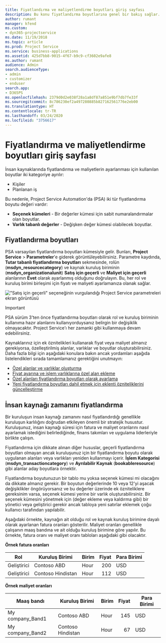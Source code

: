 ```yaml
---
title: Fiyatlandırma ve maliyetlendirme boyutları giriş sayfası
description: Bu konu fiyatlandırma boyutlarına genel bir bakış sağlar.
author: rumant
manager: kfend
ms.custom:
- dyn365-projectservice
ms.date: 11/19/2018
ms.topic: article
ms.prod: Project Service
ms.service: business-applications
ms.assetid: 425d7bb8-9015-4f67-b9c9-cf3602e9afe8
ms.author: rumant
audience: Admin
search.audienceType:
- admin
- customizer
- enduser
search.app:
- D365PS
ms.openlocfilehash: 2379d0d2e038f28a1a8df87a851e9bf7db7fe33f
ms.sourcegitcommit: 8c786230ef2a497280885b827162561776e2eb00
ms.translationtype: HT
ms.contentlocale: tr-TR
ms.lasthandoff: 03/24/2020
ms.locfileid: "3756617"
---
```

# <a name="pricing-and-costing-dimensions-home-page"></a>Fiyatlandırma ve maliyetlendirme boyutları giriş sayfası

İnsan kaynaklarında fiyatlandırma ve maliyetlerin ayarlanması için kullanılan boyutlar iki kategoriye ayrılır:

- Kişiler
- Planlanan iş

Bu nedenle, Project Service Automation'da (PSA) iki tür fiyatlandırma boyutu değeri vardır: 

- **Seçenek kümeleri** - Bir değerler kümesi için sabit numaralandırmalar olan boyutlar.
- **Varlık tabanlı değerler** - Değişken değer kümesi olabilecek boyutlar.

## <a name="pricing-dimensions"></a>Fiyatlandırma boyutları

PSA varsayılan fiyatlandırma boyutları kümesiyle gelir. Bunları, **Project Service** > **Parametreler**'e giderek görüntüleyebilirsiniz. Parametre kaydında, **Tutar tabanlı fiyatlandırma boyutları** sekmesinde, rolün (**msdyn_resourcecategory**) ve kaynak kuruluş biriminin (**msdyn_organizationalunit**) **Satış için geçerli** ve **Maliyet için geçerli** alanlarının **Evet** olarak ayarlanmış olduğunu doğrulayın. Bu, her rol ve kuruluş birimi birleşimi için fiyatı ve maliyeti ayarlamanıza olanak sağlar.

!["Satış için geçerli" seçeneğinin vurgulandığı Project Service parametreleri ekran görüntüsü](media/PS-OOB-parameters.png)

> [!IMPORTANT]
> PSA sürüm 3'ten önce fiyatlandırma boyutları olarak rol ve kuruluş biriminin kullanıma hazır alanlarını kullanıyorduysanız belirgin bir değişiklik olmayacaktır. Project Service'ı her zamanki gibi kullanmaya devam edebilirsiniz. 

Kaynaklarınız için ek öznitelikleri kullanarak fiyat veya maliyet almanız gerekiyorsa, özelleştirilmiş alanlar, varlıklar ve boyutlar oluşturabilirsiniz. Daha fazla bilgi için aşağıdaki konulara bakın ancak yordamları aşağıda listelendikleri sırada tamamlamanız gerektiğini unutmayın:

- [Özel alanlar ve varlıklar oluşturma](create-custom-fields-entities.md)
- [Fiyat ayarına ve işlem varlıklarına özel alan ekleme](field-references.md)
- [Özel alanları fiyatlandırma boyutları olarak ayarlama](set-up-pricing-dimensions.md)
- [Yeni fiyatlandırma boyutları dahil etmek için eklenti özniteliklerini güncelleştirme](update-plug-in-attributes.md)

## <a name="pricing-human-resource-time"></a>İnsan kaynağı zamanını fiyatlandırma
Bir kuruluşun insan kaynağı zamanını nasıl fiyatlandırdığı genellikle kuruluşun karlılığını doğrudan etkileyen önemli bir stratejik husustur. Kuruluşunuz, insan kaynağı süresi için fatura ve maliyet oranlarını nasıl ayarlamak istediğini belirlediğinde, finans takımları ve uygulama liderleriyle birlikte çalışın.

Fiyatlandırma için dikkate alınan diğer hususlar, geçerli fiyatlandırma boyutları olmayan ancak kuruluşunuz için bir fiyatlandırma boyutu olarak uygulanan alanları veya varlıkları yeniden kullanmayı içerir. **İşlem Kategorisi** (**msdyn_transactioncategory**) ve **Ayrılabilir Kaynak** (**bookableresource**) gibi alanlar aday boyutlara örnektir. 

Fiyatlandırma boyutunuzun bir tablo mu yoksa seçenek kümesi mi olacağını da dikkate almanız gerekir. Bir boyutun değerlerinde 10 veya 12'yi aşacak değişiklikler öngörüyorsanız ve bu değerler üzerinde ek özniteliklere gereksinim varsa, seçenek kümesi yerine bir varlık oluşturabilirsiniz. Bir seçenek kümesini yönetmek için (değer ekleme veya kaldırma gibi) bir yönetici veya geliştirici gerekir ancak tabloya yeni satırlar eklemek çoğu kullanıcı tarafından yapılabilir.

Aşağıdaki örnekte, kaynağın ait olduğu rol ve kaynak kuruluş birimine dayalı olarak ayarlanan fatura oranları gösterilir. Maliyet oranları genellikle çalışanın maaş bandına ve ait olduğu kuruluş birimine göre yapılır. Bu örnekte, fatura oranı ve maliyet oranı tabloları aşağıdaki gibi olacaktır.

**Örnek fatura oranları**

| Rol        | Kuruluş Birimi    |Birim      |Fiyat      |Para Birimi  |
| ------------|-------------|----------|----------:|----------|
| Geliştirici   | Contoso ABD  |Hour | 200|USD     |
| Geliştirici   | Contoso Hindistan |Hour|   112|USD     |


**Örnek maliyet oranları**

| Maaş bandı     | Kuruluş Birimi    |Birim      |Fiyat      |Para Birimi  |
| ----------------|-------------|----------|----------:|----------|
| My company_Band1 | Contoso ABD  |Hour | 145|USD     |
| My company_Band2 | Contoso Hindistan |Hour|   67|USD     |
